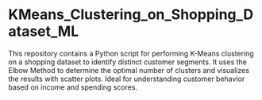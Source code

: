 # KMeans_Clustering_on_Shopping_Dataset_ML
This repository contains a Python script for performing K-Means clustering on a shopping dataset to identify distinct customer segments. It uses the Elbow Method to determine the optimal number of clusters and visualizes the results with scatter plots. Ideal for understanding customer behavior based on income and spending scores.

